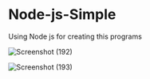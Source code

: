 ﻿# Node-js-Simple
 
 Using Node js for creating this programs

![Screenshot (192)](https://user-images.githubusercontent.com/84276601/213846953-fd376083-926a-4163-a79a-062b28434fb1.png)

![Screenshot (193)](https://user-images.githubusercontent.com/84276601/213847356-3dc2838e-1cc2-44a5-a76f-b83b2f1400a3.png)
